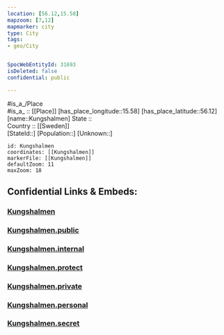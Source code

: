 ```yaml
---
location: [56.12,15.58] 
mapzoom: [7,12] 
mapmarker: city 
type: City
tags:
- geo/City


SpocWebEntityId: 31693
isDeleted: false
confidential: public

---
```

#is_a_/Place  
#is_a_ :: [[Place]] 
[has_place_longitude::15.58] 
[has_place_latitude::56.12] 
[name::Kungshalmen] 
State ::  
Country :: [[Sweden]]  
[StateId::] 
[Population::] 
[Unknown::] 


```leaflet
id: Kungshalmen
coordinates: [[Kungshalmen]] 
markerFile: [[Kungshalmen]] 
defaultZoom: 11 
maxZoom: 18
```


## Confidential Links & Embeds: 

### [Kungshalmen](/_Standards/Earth/Continent/Europe/Europe~North/Sweden/City/Kungshalmen.md) 

### [Kungshalmen.public](/_public/Earth/Continent/Europe/Europe~North/Sweden/City/Kungshalmen.public.md) 

### [Kungshalmen.internal](/_internal/Earth/Continent/Europe/Europe~North/Sweden/City/Kungshalmen.internal.md) 

### [Kungshalmen.protect](/_protect/Earth/Continent/Europe/Europe~North/Sweden/City/Kungshalmen.protect.md) 

### [Kungshalmen.private](/_private/Earth/Continent/Europe/Europe~North/Sweden/City/Kungshalmen.private.md) 

### [Kungshalmen.personal](/_personal/Earth/Continent/Europe/Europe~North/Sweden/City/Kungshalmen.personal.md) 

### [Kungshalmen.secret](/_secret/Earth/Continent/Europe/Europe~North/Sweden/City/Kungshalmen.secret.md)

